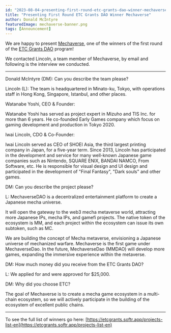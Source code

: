 ```yaml
---
id: "2023-08-04-presenting-first-round-etc-grants-dao-winner-mechaverse-en"
title: "Presenting First Round ETC Grants DAO Winner Mechaverse"
author: Donald McIntyre
featuredImage: mechaverse-banner.png
tags: [Announcement]
---
```


We are happy to present [Mechaverse](https://etcgrants.softr.app/project-details-en?recordId=recSTW5H2tIpI8RQo), one of the winners of the first round of the [ETC Grants DAO](https://etcgrantsdao.io/) program!

We contacted Lincoln, a team member of Mechaverse, by email and following is the interview we conducted.

---

Donald McIntyre (DM): Can you describe the team please? 

Lincoln (L): The team is headquartered in Minato-ku, Tokyo, with operations staff in Hong Kong, Singapore, Istanbul, and other places.

Watanabe Yoshi, CEO & Founder:

Watanabe Yoshi has served as project expert in Mizuho and TIS Inc. for more than 6 years. He co-founded Early Games company which focus on gaming development and production in Tokyo 2020.

Iwai Lincoln, CDO & Co-Founder:

Iwai Lincoln served as CEO of SHOEI Asia, the third largest printing company in Japan, for a five-year term. Since 2013, Lincoln has participated in the development and service for many well-known Japanese game companies such as Nintendo, SQUARE ENIX, BANDAI NAMCO, From Software, etc. He is responsible for visual design and UI design and participated in the development of "Final Fantasy", "Dark souls" and other games.

DM: Can you describe the project please?

L: MechaverseDAO is a decentralized entertainment platform to create a Japanese mecha universe.

It will open the gateway to the web3 mecha metaverse world, attracting more Japanese IPs, mecha IPs, and gamefi projects. The native token of the ecosystem is MM, and each project within the ecosystem can issue its own subtoken, such as MC.

We are building the concept of Mecha metaverse, envisioning a Japanese universe of mechanized warfare. Mechaverse is the first game under MechaverseDao. In the future, MechaverseDao (MMDAO) will develop more games, expanding the immersive experience within the metaverse.

DM: How much money did you receive from the ETC Grants DAO?

L: We applied for and were approved for $25,000.

DM: Why did you choose ETC?

The goal of Mechaverse is to create a mecha game ecosystem in a multi-chain ecosystem, so we will actively participate in the building of the ecosystem of excellent public chains.

---

To see the full list of winners go here: [https://etcgrants.softr.app/projects-list-en](https://etcgrants.softr.app/projects-list-en) 

